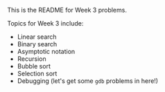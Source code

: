 This is the README for Week 3 problems.

Topics for Week 3 include:

* Linear search
* Binary search
* Asymptotic notation
* Recursion
* Bubble sort
* Selection sort
* Debugging (let's get some `gdb` problems in here!)